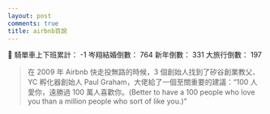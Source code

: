 ```yaml
---
layout: post
comments: true
title: airbnb百說
---
```


:two_women_holding_hands:
騎單車上下班累計： -1
岑翔結婚倒數： 764
新年倒數： 331
大旅行倒數： 197

>在 2009 年 Airbnb 快走投無路的時候，3 個創始人找到了矽谷創業教父、YC 孵化器創始人 Paul Graham，大佬給了一個至關重要的建議：“100 人愛你，遠勝過 100 萬人喜歡你。(Better to have a 100 people who love you than a million people who sort of like you.)”

